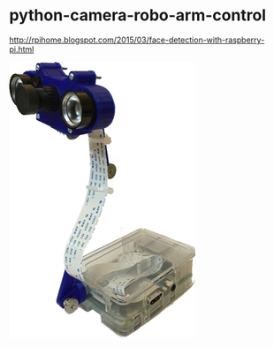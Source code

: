 # python-camera-robo-arm-control


http://rpihome.blogspot.com/2015/03/face-detection-with-raspberry-pi.html


![RoboArm picture](docs/images/rpi_camera_min.png?raw=true)
